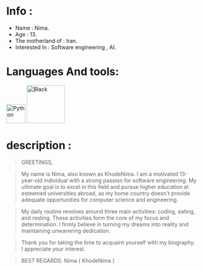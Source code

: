 # Info :

- Name : Nima.
- Age : 13.
- The motherland of : Iran.
- Interested In : Software engineering , AI.

# Languages And tools:
<img src="https://github.com/KhodeNima/KhodeNima/blob/Main.Project/Pictures/Python.png" alt="Python" width="50"/>
<img src="https://github.com/KhodeNima/KhodeNima/blob/Main.Project/Pictures/Black.png" alt="Black" width="100"/>


# description :


> GREETINGS,

> My name is Nima, also known as KhodeNima. I am a motivated 13-year-old individual with a strong passion for software engineering. My ultimate goal is to excel in this field and pursue  higher education at esteemed universities abroad, as my home country doesn't provide adequate opportunities for computer science and engineering.

> My daily routine revolves around three main activities: coding, eating, and resting. These activities form the core of my focus and determination. I firmly believe in turning my dreams  into reality and maintaining unwavering dedication.

> Thank you for taking the time to acquaint yourself with my biography. I appreciate your interest.

> BEST REGARDS.
> Nima ( KhodeNima )
